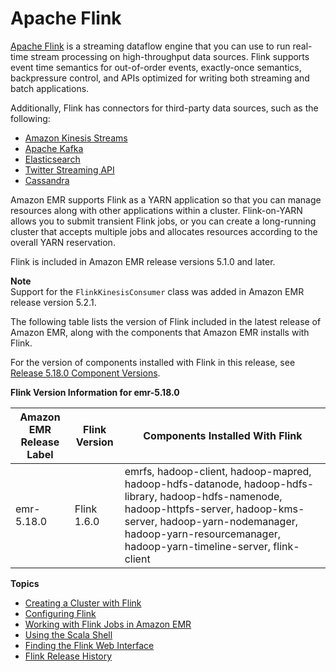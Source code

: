 # Apache Flink<a name="emr-flink"></a>

[Apache Flink](https://flink.apache.org/) is a streaming dataflow engine that you can use to run real\-time stream processing on high\-throughput data sources\. Flink supports event time semantics for out\-of\-order events, exactly\-once semantics, backpressure control, and APIs optimized for writing both streaming and batch applications\.

Additionally, Flink has connectors for third\-party data sources, such as the following:
+ [Amazon Kinesis Streams](https://ci.apache.org/projects/flink/flink-docs-master/apis/streaming/connectors/kinesis.html)
+ [Apache Kafka](https://ci.apache.org/projects/flink/flink-docs-master/apis/streaming/connectors/kafka.html)
+ [Elasticsearch](https://ci.apache.org/projects/flink/flink-docs-master/apis/streaming/connectors/elasticsearch2.html)
+ [Twitter Streaming API](https://ci.apache.org/projects/flink/flink-docs-release-1.2/dev/connectors/twitter.html)
+ [Cassandra](https://ci.apache.org/projects/flink/flink-docs-master/apis/streaming/connectors/cassandra.html)

Amazon EMR supports Flink as a YARN application so that you can manage resources along with other applications within a cluster\. Flink\-on\-YARN allows you to submit transient Flink jobs, or you can create a long\-running cluster that accepts multiple jobs and allocates resources according to the overall YARN reservation\.

Flink is included in Amazon EMR release versions 5\.1\.0 and later\.

**Note**  
Support for the `FlinkKinesisConsumer` class was added in Amazon EMR release version 5\.2\.1\.

The following table lists the version of Flink included in the latest release of Amazon EMR, along with the components that Amazon EMR installs with Flink\.

For the version of components installed with Flink in this release, see [Release 5\.18\.0 Component Versions](emr-release-5x.md#emr-5180-release)\.


**Flink Version Information for emr\-5\.18\.0**  

| Amazon EMR Release Label | Flink Version | Components Installed With Flink | 
| --- | --- | --- | 
| emr\-5\.18\.0 | Flink 1\.6\.0 | emrfs, hadoop\-client, hadoop\-mapred, hadoop\-hdfs\-datanode, hadoop\-hdfs\-library, hadoop\-hdfs\-namenode, hadoop\-httpfs\-server, hadoop\-kms\-server, hadoop\-yarn\-nodemanager, hadoop\-yarn\-resourcemanager, hadoop\-yarn\-timeline\-server, flink\-client | 

**Topics**
+ [Creating a Cluster with Flink](flink-create-cluster.md)
+ [Configuring Flink](flink-configure.md)
+ [Working with Flink Jobs in Amazon EMR](flink-jobs.md)
+ [Using the Scala Shell](flink-scala.md)
+ [Finding the Flink Web Interface](flink-web-interface.md)
+ [Flink Release History](Flink-release-history.md)